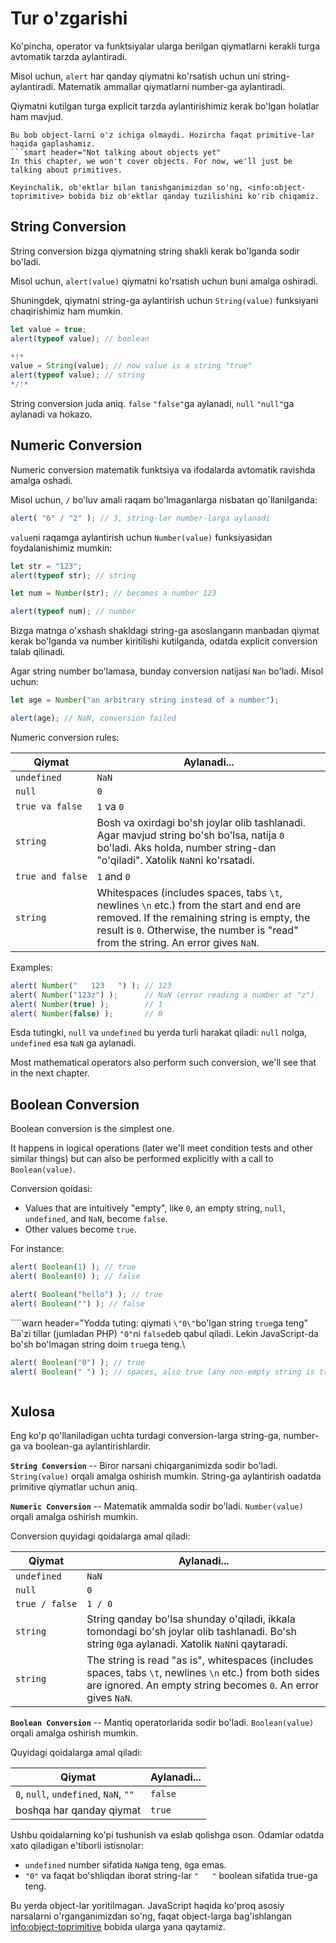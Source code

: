 # Tur o'zgarishi

Ko'pincha, operator va funktsiyalar ularga berilgan qiymatlarni kerakli turga avtomatik tarzda aylantiradi.

Misol uchun, `alert` har qanday qiymatni ko'rsatish uchun uni string-aylantiradi. Matematik ammallar qiymatlarni number-ga aylantiradi.

Qiymatni kutilgan turga explicit tarzda aylantirishimiz kerak bo'lgan holatlar ham mavjud.

```smart header="Hozircha object-lar haqida gaplashmaymiz"
Bu bob object-larni o'z ichiga olmaydi. Hozircha faqat primitive-lar haqida gaplashamiz.
```smart header="Not talking about objects yet"
In this chapter, we won't cover objects. For now, we'll just be talking about primitives.

Keyinchalik, ob'ektlar bilan tanishganimizdan so'ng, <info:object-toprimitive> bobida biz ob'ektlar qanday tuzilishini ko'rib chiqamiz.
```

## String Conversion

String conversion bizga qiymatning string shakli kerak bo'lganda sodir bo'ladi.

Misol uchun, `alert(value)` qiymatni ko'rsatish uchun buni amalga oshiradi.

Shuningdek, qiymatni string-ga aylantirish uchun `String(value)` funksiyani chaqirishimiz ham mumkin.

```js run
let value = true;
alert(typeof value); // boolean

*!*
value = String(value); // now value is a string "true"
alert(typeof value); // string
*/!*
```

String conversion juda aniq. `false` `"false"`ga aylanadi, `null` `"null"`ga aylanadi va hokazo.

## Numeric Conversion

Numeric conversion matematik funktsiya va ifodalarda avtomatik ravishda amalga oshadi.

Misol uchun, `/` bo'luv amali raqam bo'lmaganlarga nisbatan qo`llanilganda:

```js run
alert( "6" / "2" ); // 3, string-lar number-larga aylanadi
```

`value`ni raqamga aylantirish uchun `Number(value)` funksiyasidan foydalanishimiz mumkin:

```js run
let str = "123";
alert(typeof str); // string

let num = Number(str); // becomes a number 123

alert(typeof num); // number
```

Bizga matnga o'xshash shakldagi string-ga asoslangann manbadan qiymat kerak bo'lganda va number kiritilishi kutilganda, odatda explicit conversion talab qilinadi.

Agar string number bo'lamasa, bunday conversion natijasi `Nan` bo'ladi. Misol uchun:

```js run
let age = Number("an arbitrary string instead of a number");

alert(age); // NaN, conversion failed
```

Numeric conversion rules:

| Qiymat |  Aylanadi... |
|-------|-------------|
|`undefined`|`NaN`|
|`null`|`0`|
|<code>true&nbsp;va&nbsp;false</code> | `1` va `0` |
| `string` | Bosh va oxirdagi bo'sh joylar olib tashlanadi. Agar mavjud string bo'sh bo'lsa, natija `0` bo'ladi. Aks holda, number string-dan "o'qiladi". Xatolik `NaN`ni ko'rsatadi. |
|<code>true&nbsp;and&nbsp;false</code> | `1` and `0` |
| `string` | Whitespaces (includes spaces, tabs `\t`, newlines `\n` etc.) from the start and end are removed. If the remaining string is empty, the result is `0`. Otherwise, the number is "read" from the string. An error gives `NaN`. |

Examples:

```js run
alert( Number("   123   ") ); // 123
alert( Number("123z") );      // NaN (error reading a number at "z")
alert( Number(true) );        // 1
alert( Number(false) );       // 0
```

Esda tutingki,  `null` va `undefined` bu yerda turli harakat qiladi: `null` nolga, `undefined` esa `NaN` ga aylanadi.

Most mathematical operators also perform such conversion, we'll see that in the next chapter.

## Boolean Conversion

Boolean conversion is the simplest one.

It happens in logical operations (later we'll meet condition tests and other similar things) but can also be performed explicitly with a call to `Boolean(value)`.

Conversion qoidasi:

- Values that are intuitively "empty", like `0`, an empty string, `null`, `undefined`, and `NaN`, become `false`.
- Other values become `true`.


For instance:

```js run
alert( Boolean(1) ); // true
alert( Boolean(0) ); // false

alert( Boolean("hello") ); // true
alert( Boolean("") ); // false
```

````warn header="Yodda tuting: qiymati `\"0\"`bo'lgan string `true`ga teng"
Ba'zi tillar (jumladan PHP) `"0"`ni `false`deb qabul qiladi. Lekin JavaScript-da bo'sh bo'lmagan string doim `true`ga teng.\

```js run
alert( Boolean("0") ); // true
alert( Boolean(" ") ); // spaces, also true (any non-empty string is true)
```
````
````

## Xulosa

Eng ko'p qo'llaniladigan uchta turdagi conversion-larga string-ga, number-ga va boolean-ga aylantirishlardir.

**`String Conversion`** -- Biror narsani chiqarganimizda sodir bo'ladi. `String(value)` orqali amalga oshirish mumkin. String-ga aylantirish oadatda primitive qiymatlar uchun aniq.

**`Numeric Conversion`** -- Matematik ammalda sodir bo'ladi. `Number(value)` orqali amalga oshirish mumkin.

Conversion quyidagi qoidalarga amal qiladi:

| Qiymat |  Aylanadi... |
|-------|-------------|
|`undefined`|`NaN`|
|`null`|`0`|
|<code>true&nbsp;/&nbsp;false</code> | `1 / 0` |
| `string` | String qanday bo'lsa shunday o'qiladi, ikkala tomondagi bo'sh joylar olib tashlanadi. Bo'sh string `0`ga aylanadi. Xatolik `NaN`ni qaytaradi. |
| `string` | The string is read "as is", whitespaces (includes spaces, tabs `\t`, newlines `\n` etc.) from both sides are ignored. An empty string becomes `0`. An error gives `NaN`. |

**`Boolean Conversion`** -- Mantiq operatorlarida sodir bo'ladi. `Boolean(value)` orqali amalga oshirish mumkin.

Quyidagi qoidalarga amal qiladi:

| Qiymat |  Aylanadi... |
|-------|-------------|
|`0`, `null`, `undefined`, `NaN`, `""` |`false`|
|boshqa har qanday qiymat| `true` |


Ushbu qoidalarning ko'pi tushunish va eslab qolishga oson. Odamlar odatda xato qiladigan e'tiborli istisnolar:

- `undefined` number sifatida `NaN`ga teng, `0`ga emas.
- `"0"` va faqat bo'shliqdan iborat string-lar `"   "` boolean sifatida true-ga teng.

Bu yerda object-lar yoritilmagan. JavaScript haqida ko'proq asosiy narsalarni o'rganganimizdan so'ng, faqat object-larga bag'ishlangan <info:object-toprimitive> bobida ularga yana qaytamiz.
